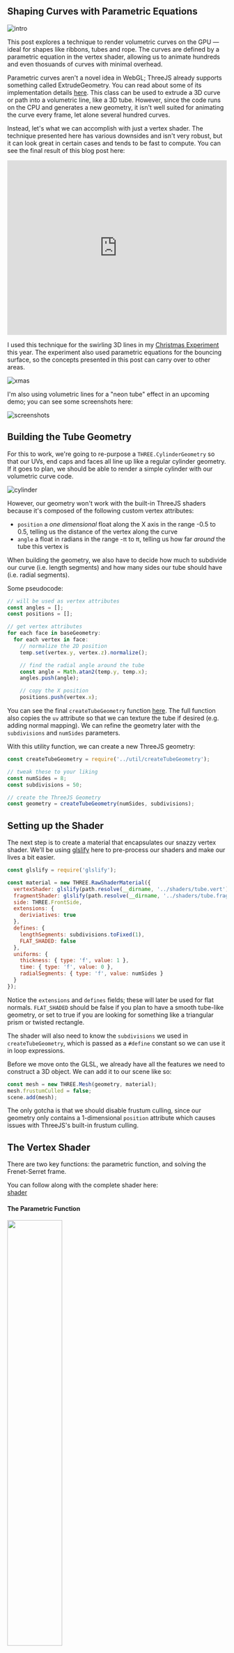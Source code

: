 ## Shaping Curves with Parametric Equations

![intro](./demo2.jpg)

This post explores a technique to render volumetric curves on the GPU — ideal for shapes like ribbons, tubes and rope. The curves are defined by a parametric equation in the vertex shader, allowing us to animate hundreds and even thosuands of curves with minimal overhead.

Parametric curves aren't a novel idea in WebGL; ThreeJS already supports something called ExtrudeGeometry. You can read about some of its implementation details [here](). This class can be used to extrude a 3D curve or path into a volumetric line, like a 3D tube. However, since the code runs on the CPU and generates a new geometry, it isn't well suited for animating the curve every frame, let alone several hundred curves.

Instead, let's what we can accomplish with just a vertex shader. The technique presented here has various downsides and isn't very robust, but it can look great in certain cases and tends to be fast to compute. You can see the final result of this blog post here:

<iframe src="https://parametric-curves.surge.sh/" style="border: 0;" scrolling="no" width="100%" height="400px"></iframe>

I used this technique for the swirling 3D lines in my [Christmas Experiment](christmasexperiments.com/2016/19/sugar/) this year. The experiment also used parametric equations for the bouncing surface, so the concepts presented in this post can carry over to other areas.

![xmas](./xmas.png)

I'm also using volumetric lines for a "neon tube" effect in an upcoming demo; you can see some screenshots here:

![screenshots](./demo1.jpg)

## Building the Tube Geometry

For this to work, we're going to re-purpose a `THREE.CylinderGeometry` so that our UVs, end caps and faces all line up like a regular cylinder geometry. If it goes to plan, we should be able to render a simple cylinder with our volumetric curve code.

![cylinder](./cylinder.png)

However, our geometry won't work with the built-in ThreeJS shaders because it's composed of the following custom vertex attributes:

- `position` a *one dimensional* float along the X axis in the range -0.5 to 0.5, telling us the distance of the vertex along the curve
- `angle` a float in radians in the range -π to π, telling us how far *around* the tube this vertex is

When building the geometry, we also have to decide how much to subdivide our curve (i.e. length segments) and how many sides our tube should have (i.e. radial segments).

Some pseudocode:

```js
// will be used as vertex attributes
const angles = [];
const positions = [];

// get vertex attributes
for each face in baseGeometry:
  for each vertex in face:
    // normalize the 2D position
    temp.set(vertex.y, vertex.z).normalize();

    // find the radial angle around the tube
    const angle = Math.atan2(temp.y, temp.x);
    angles.push(angle);

    // copy the X position
    positions.push(vertex.x);
```

You can see the final `createTubeGeometry` function [here](). The full function also copies the `uv` attribute so that we can texture the tube if desired (e.g. adding normal mapping). We can refine the geometry later with the `subdivisions` and `numSides` parameters.

With this utility function, we can create a new ThreeJS geometry:

```js
const createTubeGeometry = require('../util/createTubeGeometry');

// tweak these to your liking
const numSides = 8;
const subdivisions = 50;

// create the ThreeJS Geometry
const geometry = createTubeGeometry(numSides, subdivisions);
```

## Setting up the Shader

The next step is to create a material that encapsulates our snazzy vertex shader. We'll be using [glslify]() here to pre-process our shaders and make our lives a bit easier.

```js
const glslify = require('glslify');

const material = new THREE.RawShaderMaterial({
  vertexShader: glslify(path.resolve(__dirname, '../shaders/tube.vert')),
  fragmentShader: glslify(path.resolve(__dirname, '../shaders/tube.frag')),
  side: THREE.FrontSide,
  extensions: {
    deriviatives: true
  },
  defines: {
    lengthSegments: subdivisions.toFixed(1),
    FLAT_SHADED: false
  },
  uniforms: {
    thickness: { type: 'f', value: 1 },
    time: { type: 'f', value: 0 },
    radialSegments: { type: 'f', value: numSides }
  }
});
```

Notice the `extensions` and `defines` fields; these will later be used for flat normals. `FLAT_SHADED` should be false if you plan to have a smooth tube-like geometry, or set to true if you are looking for something like a triangular prism or twisted rectangle.

The shader will also need to know the `subdivisions` we used in `createTubeGeometry`, which is passed as a `#define` constant so we can use it in loop expressions.

Before we move onto the GLSL, we already have all the features we need to construct a 3D object. We can add it to our scene like so:

```js
const mesh = new THREE.Mesh(geometry, material);
mesh.frustumCulled = false;
scene.add(mesh);
```

The only gotcha is that we should disable frustum culling, since our geometry only contains a 1-dimensional `position` attribute which causes issues with ThreeJS's built-in frustum culling.

## The Vertex Shader

There are two key functions: the parametric function, and solving the Frenet-Serret frame.

You can follow along with the complete shader here:  
[shader]()

#### The Parametric Function

<img src="parametric.png" width="50%" />

> :bulb: **Tip:** You can enter parametric equations into Google to see how they look!

The parametric function is the most important one, as it allows us to manipulate the design and shape of our curves. Later, we'll explore how we can create some more interesting functions, but for now we want to just build a tube that undulates along the Y axis like a wave.

The input to this function will be *t*, the arc length of the curve normalized to `[0.0 .. 1.0]` range, where `0.0` is the start point of the curve and `1.0` is the end point. However, many equations will also work with inputs below zero and above one, which might be useful if you're altering the *t* parameter before computing the curve.

The function will return the 3D position of the curve at *t* distance along it, in world units.

For the *x* axis, we can use `t * 2.0 - 1.0` to get a value from -1.0 (start cap) to 1.0 (end cap). For the *y* axis, we will use `sin(t + time)` which will make the tube appear to glide slowly up and down.

```glsl
vec3 sample (float t) {
  float x = t * 2.0 - 1.0;
  float y = sin(t + time);
  return vec3(x, y, 0.0);
}
```

Using this as our parametric equation will give us the following animated curve:

<img src="loop1.gif" width="50%" />

#### Solving the Frenet-Serret Frame

Once we have a `sample(t)` function, we can use it to construct the normals and position for the tube geometry at each vertex.

By sampling the current and next point in the curve, we can find the **T**angent, **N**ormal and **B**inormal, also called the [Frenet-Serret Frame or TNB Frame](https://en.wikipedia.org/wiki/Frenet%E2%80%93Serret_formulas).

With the computed frame, we can extrude away from the center line of the curve using the `angle` attribute we stored earlier. We multiply the extrusion by `volume`, a 2D vector which acts as the radius (or thickness) of our tube. Since it's 2D, we could "pinch" the tube to look more like a flat or oval shape.

```glsl
void createTube (float t, vec2 volume, out vec3 offset, out vec3 normal) {
  // find next sample along curve
  float nextT = t + (1.0 / lengthSegments);

  // sample the curve in two places
  vec3 current = sample(t);
  vec3 next = sample(nextT);
  
  // compute the Frenet-Serret frame
  vec3 T = normalize(next - current);
  vec3 B = normalize(cross(T, next + current));
  vec3 N = -normalize(cross(B, T));

  // extrude outward to create a tube
  float tubeAngle = angle;
  float circX = cos(tubeAngle);
  float circY = sin(tubeAngle);

  // compute position and normal
  normal.xyz = normalize(B * circX + N * circY);
  offset.xyz = current + B * volume.x * circX + N * volume.y * circY;
}
```

## The Fragment Shader

The fragment shader is fairly basic: it decides whether to use the smooth normal we computed above, or whether to approximate a flat normal using `glsl-face-normal`.

The "shading" is just rendering the Y-normal in a 0 to 1 range to give the tube some depth.

```glsl
#extension GL_OES_standard_derivatives : enable
precision highp float;

varying vec3 vNormal;
varying vec2 vUv;
varying vec3 vViewPosition;

#pragma glslify: faceNormal = require('glsl-face-normal');

void main () {
  vec3 normal = vNormal;
  #ifdef FLAT_SHADED
    normal = faceNormal(vViewPosition);
  #endif

  float diffuse = normal.y * 0.5 + 0.5;
  gl_FragColor = vec4(vec3(diffuse), 1.0);
}
```

With all that in place, we get a shaded tube that can fly around in 3D space.

<img src="shader.png" width="50%" />

## Designing with Math

Ok! Let's kick it up a notch by changing `sample(t)`, our parametric equation.

We can start with a circle, where *t* is an angle from 0 to 2π.

```glsl
vec3 sample (float t) {
  float angle = t * 2.0 * PI;
  vec2 rot = vec2(cos(angle), sin(angle));
  return vec3(rot, 0.0);
}
```

<img src="p1.png" width="25%" />

---

If we give some depth to the *z* parameter, we can create a corkscrew.

```glsl
vec3 sample (float t) {
  float angle = t * 2.0 * PI;
  vec2 rot = vec2(cos(angle), sin(angle));
  float z = t * 2.0 - 1.0;
  return vec3(rot, z);
}
```

<img src="p2.png" width="25%" />

> :bulb: Try multiplying `angle` by a whole number to add more twists!

---

We can also use a 3D spherical coordinates as a base, instead of a 2D circle.

```glsl
vec3 spherical (float r, float phi, float theta) {
  return vec3(
    r * cos(phi) * cos(theta),
    r * cos(phi) * sin(theta),
    r * sin(phi)
  );
}

vec3 sample (float t) {
  float angle = t * 2.0 * PI;

  float radius = 1.0;
  float phi = t * 2.0 * PI;
  float theta = (t * 2.0 - 1.0);

  return spherical(radius, time + phi, theta);
}
```

The `r` (radius), `phi` and `theta` parameters can be a function of `t` to create some interesting shapes like [torus knots](http://paulbourke.net/geometry/knots/).

<img src="p3.png" width="25%" />

---

After some trial and error, we end up with a torus knot like this:

```glsl
vec3 sample (float t) {
  float beta = t * PI;
  
  float r = sin(beta * 2.0) * 0.75;
  float phi = sin(beta * 8.0 + time);
  float theta = 4.0 * beta;

  return spherical(r, phi, theta);
}
```

<img src="loop2.gif" width="25%" />

## Multiple Instances

<img src="final.png" width="70%" />

Things really start to take shape once you add in more curve meshes. For performance, they should all share the same geometry we created earlier.

To achieve the screenshot above, our final parametric function looks similar but with some angles offset by an `index` uniform — a float from 0.0 to 1.0 which is the result of `meshIndex / (totalMeshes - 1)`. The image above uses 40 curves with 300 subdivisions and a random thickness per curve.

```glsl
#pragma glslify: ease = require('glsl-easings/exponential-in-out');

vec3 sample (float t) {
  float beta = t * PI;
  
  float ripple = ease(sin(t * 2.0 * PI + time)) * 0.25;
  float noise = time + index * ripple * 8.0;
  
  float r = sin(index * 0.75 + beta * 2.0) * 0.75;
  float theta = 4.0 * beta + index * 0.25;
  float phi = sin(index * 2.0 + beta * 8.0 + noise);

  return spherical(r, phi, theta);
}
```

We're also modulating the per-vertex `volume` before solving the Frenet-Serret frame. This gives each curve some variety in its thickness.

```glsl
  // build our tube geometry
  vec2 volume = vec2(thickness);

  // animate the curve thickness
  float volumeAngle = t * lengthSegments * 0.5 + index * 20.0 + time * 2.5;
  float volumeMod = sin(volumeAngle) * 0.5 + 0.5;
  volume += 0.01 * volumeMod;

  ... createTube(...);
```

And, lastly, we add some fake rim lighting in the fragment step and mix it with the Z-normal of the tube:

```glsl
  ...
  vec3 V = normalize(vViewPosition);
  float vDotN = 1.0 - max(dot(V, normal), 0.0);
  float rim = smoothstep(0.5, 1.0, vDotN);

  float diffuse = normal.z * 0.5 + 0.5;
  diffuse += rim * 2.0;
  ...
```

## Gotchas

#### Twists & Vanishing Curves

As I mentioned in the intro, this technique has some serious downsides. One is that, depending on your equation, the Frenet-Serret frame might lead to chaotic twists in rotation. Below is a particularly bad edge case that shows a lot of twists:

```glsl
vec3 sample (float t) {
  return vec3(t * 2.0 - 1.0, t * 2.0 - 1.0, 0.0);
}
```

<img src="frenet1.png" width="40%" />

To solve this, we need to use Parallel Transport frames. For each vertex, we need to solve all the Frenet-Serret frames that have come before it. This is extremely expensive, and depending on your subdivision and number of sides, you might only be able to render a handful of curves before you reach a vertex shader bottleneck.

The final vertex shader provides a `ROBUST` define flag that solves this issue, at the expense of performance:

<img src="frenet2.png" width="40%" />

A similar problem arises with exactly straight lines, in which will disappear entirely using our fast Frenet-Serret approach.

```glsl
vec3 sample (float t) {
  return vec3(t * 2.0 - 1.0, 0.0, 0.0);
}
```

Again, you can enable the `ROBUST` define at the cost of performance, or jitter your components slightly so the line is no longer exactly straight.

#### End Cap Normals

Another unsolved problem in this demo is the normals of the end caps. They look a little puffy when using smooth normals, but ideally they should appear flat. I'd be curious to hear if others have an idea of how to solve this.

#### Closed Curves

This demo does not attempt to render closed curves — it just so happens that, with the fast Frenet-Serret approach, the curve seems to close naturally. The same parametric equations with the `ROBUST` flag will *not* close properly, as Parallel Transport requires an additional (expensive) pass over the segments to close the curve properly.

## Taking it Further

There are lots of interesting things we can do from here, like:

- use a [custom MeshStandardMaterial](https://gist.github.com/mattdesl/034c5daf2cf5a01c458bc9584cbe6744) for shading and reflections
- using HDR bloom for a "neon tube" effect
- modulating the *t* parameter before sending it to the parametric equation, e.g. to make it appear like each curve is being drawn in.
- use instanced buffer geometry to reduce the number of draw calls
- use noise and texture reads in our parametric equation for a variety of effects

